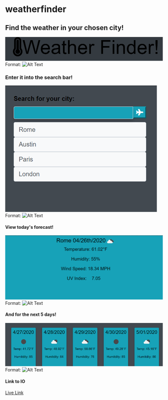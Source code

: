 # weatherfinder

## Find the weather in your chosen city!
![GitHub Logo](./images/img1.png)
Format: ![Alt Text](url)

### Enter it into the search bar!

![GitHub Logo](./images/img2.png)
Format: ![Alt Text](url)

#### View today's forecast!
![GitHub Logo](./images/img3.png)
Format: ![Alt Text](url)

#### And for the next 5 days! 
![GitHub Logo](./images/img4.png)
Format: ![Alt Text](url)

#### Link to IO

[Live Link](andytheelf.github.io)



